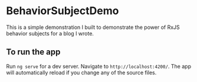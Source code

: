 # BehaviorSubjectDemo

This is a simple demonstration I built to demonstrate the power of RxJS behavior subjects for a blog I wrote.

## To run the app

Run `ng serve` for a dev server. Navigate to `http://localhost:4200/`. The app will automatically reload if you change any of the source files.
